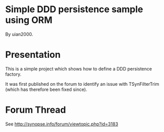 Simple DDD persistence sample using ORM
=======================================

By uian2000.

# Presentation

This is a simple project which shows how to define a DDD persistence factory.

It was first published on the forum to identify an issue with TSynFilterTrim (which has therefore been fixed since).

# Forum Thread

See http://synopse.info/forum/viewtopic.php?id=3183

